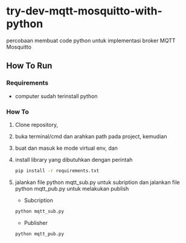 # try-dev-mqtt-mosquitto-with-python

percobaan membuat code python untuk implementasi broker MQTT Mosquitto

## How To Run

### Requirements

- computer sudah terinstall python

### How To

1. Clone repository,
2. buka terminal/cmd dan arahkan path pada project, kemudian
3. buat dan masuk ke mode virtual env, dan
4. install library yang dibutuhkan dengan perintah

   ```bash
   pip install -r requirements.txt
   ```

5. jalankan file python mqtt_sub.py untuk subription dan jalankan file python mqtt_pub.py untuk melakukan publish

   - Subcription

   ```bash
   python mqtt_sub.py
   ```

   - Publisher

   ```bash
   python mqtt_pub.py
   ```
